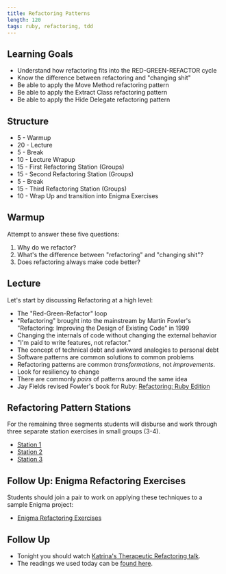 ```yaml
---
title: Refactoring Patterns
length: 120
tags: ruby, refactoring, tdd
---
```


## Learning Goals

* Understand how refactoring fits into the RED-GREEN-REFACTOR cycle
* Know the difference between refactoring and "changing shit"
* Be able to apply the Move Method refactoring pattern
* Be able to apply the Extract Class refactoring pattern
* Be able to apply the Hide Delegate refactoring pattern

## Structure

* 5 - Warmup
* 20 - Lecture
* 5 - Break
* 10 - Lecture Wrapup
* 15 - First Refactoring Station (Groups)
* 15 - Second Refactoring Station (Groups)
* 5 - Break
* 15 - Third Refactoring Station (Groups)
* 10 - Wrap Up and transition into Enigma Exercises

## Warmup

Attempt to answer these five questions:

1. Why do we refactor?
2. What's the difference between "refactoring" and "changing shit"?
3. Does refactoring always make code better?

## Lecture

Let's start by discussing Refactoring at a high level:

* The "Red-Green-Refactor" loop
* "Refactoring" brought into the mainstream by Martin Fowler's
"Refactoring: Improving the Design of Existing Code" in 1999
* Changing the internals of code without changing the external behavior
* "I'm paid to write features, not refactor."
* The concept of technical debt and awkward analogies to personal debt
* Software patterns are common solutions to common problems
* Refactoring patterns are common *transformations*, not *improvements*.
* Look for resiliency to change
* There are commonly *pairs* of patterns around the same idea
* Jay Fields revised Fowler's book for Ruby:
[Refactoring: Ruby Edition](http://www.amazon.com/Refactoring-Edition-Addison-Wesley-Professional-Series/dp/0321984137)

## Refactoring Pattern Stations

For the remaining three segments students will disburse and work through three
separate station exercises in small groups (3-4).

* [Station 1](https://github.com/turingschool/lesson_plans/blob/master/ruby_01-object_oriented_programming_with_ruby/refactoring_patterns_station_1.markdown)
* [Station 2](https://github.com/turingschool/lesson_plans/blob/master/ruby_01-object_oriented_programming_with_ruby/refactoring_patterns_station_2.markdown)
* [Station 3](https://github.com/turingschool/lesson_plans/blob/master/ruby_01-object_oriented_programming_with_ruby/refactoring_patterns_station_3.markdown)

## Follow Up: Enigma Refactoring Exercises

Students should join a pair to work on applying these techniques to a sample Enigma project:

* [Enigma Refactoring Exercises](https://github.com/turingschool-examples/enigma_refactoring_exercises)

## Follow Up

* Tonight you should watch [Katrina's Therapeutic Refactoring talk](http://confreaks.tv/videos/cascadiaruby2012-therapeutic-refactoring).
* The readings we used today can be [found here](https://dl.dropboxusercontent.com/u/69001/Refactoring/Refactoring%20-%20Chapter%207.pdf).
